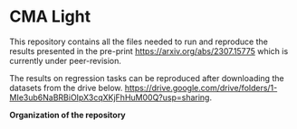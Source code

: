 # CMA Light

This repository contains all the files needed to run and reproduce the results presented in the pre-print https://arxiv.org/abs/2307.15775 which is currently under peer-revision.

The results on regression tasks can be reproduced after downloading the datasets from the drive below. https://drive.google.com/drive/folders/1-MIe3ub6NaBRBiOIpX3cqXKjFhHuM00Q?usp=sharing.

__Organization of the repository__

